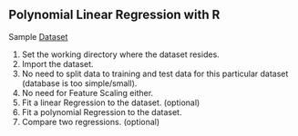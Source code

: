 ## Polynomial Linear Regression with R
Sample [Dataset](https://github.com/vgorbic1/data-science/blob/master/Machine%20Learning/Sample%20Data/Position_Salaries.csv)
1. Set the working directory where the dataset resides.
2. Import the dataset.
3. No need to split data to training and test data for this particular dataset (database is too simple/small).
4. No need for Feature Scaling either.
5. Fit a linear Regression to the dataset. (optional)
6. Fit a polynomial Regression to the dataset.
7. Compare two regressions. (optional)
```r

```
